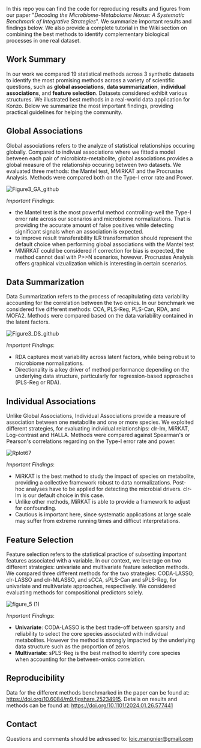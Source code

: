In this repo you can find the code for reproducing results and figures from our paper "*Decoding the Microbiome-Metabolome Nexus: A Systematic Benchmark of Integrative Strategies*". We summarize important results and findings below. We also provide a complete tutorial in the Wiki section on combining the best methods to identify complementary biological processes in one real dataset. 


## Work Summary
In our work we compared 19 statistical methods across 3 synthetic datasets to identify the most promising methods across a variety of scientific questions, such as **global associations**, **data summarization**, **individual associations**, and **feature selection**. Datasets considered exhibit various structures. We illustrated best methods in a real-world data application for Konzo. Below we summarize the most important findings, providing practical guidelines for helping the community.

## Global Associations

Global associations refers to the analyze of statistical relationships occuring globally. Compared to indivual associations where we fitted a model between each pair of microbiota-metabolite, global associations provides a global measure of the relationship occuring between two datasets. We evaluated three methods: the Mantel test, MMiRKAT and the Procrustes Analysis. 
Methods were compared both on the Type-I error rate and Power. 


![Figure3_GA_github](https://github.com/user-attachments/assets/ba97f958-1005-42c0-9ec7-1fbe8692a744)

*Important Findings*:
- the Mantel test is the most powerful method controlling-well the Type-I error rate across our scenarios and microbiome normalizations. That is providing the accurate amount of false positives while detecting significant signals when an association is expected. 
- to improve result transferability ILR transformation should represent the default choice when performing global associations with the Mantel test
- MMiRKAT could be considered if correction for bias is expected, the method cannot deal with P>>N scenarios, however. Procrustes Analysis offers graphical vizualization which is interesting in certain scenarios.

## Data Summarization

Data Summarization refers to the process of recapitulating data variability accounting for the correlation between the two omics. In our benchmark we considered five different methods: CCA, PLS-Reg, PLS-Can, RDA, and MOFA2. Methods were compared based on the data variability contained in the latent factors. 

![Figure3_DS_github](https://github.com/user-attachments/assets/552bf666-d982-43f5-94b7-f31ae2dd7fde)

*Important Findings*:
- RDA captures most variability across latent factors, while being robust to microbiome normalizations.
- Directionality is a key driver of method performance depending on the underlying data structure, particularly for regression-based approaches (PLS-Reg or RDA). 

## Individual Associations

Unlike Global Associations, Individual Associations provide a measure of association between one metabolite and one or more species. We exploited different strategies, for evaluating individual relationships: clr-lm, MiRKAT, Log-contrast and HALLA. Methods were compared against Spearman's or Pearson's correlations regarding on the Type-I error rate and power.

![Rplot67](https://github.com/user-attachments/assets/ef0c8107-bc57-40fe-8b4c-7d4d82b4a5fe)

*Important Findings*:
- MiRKAT is the best method to study the impact of species on metabolite, providing a collective framework robust to data normalizations. Post-hoc analyses have to be applied for detecting the microbial drivers. clr-lm is our default choice in this case.
- Unlike other methods, MiRKAT is able to provide a framework to adjust for confounding.
- Cautious is important here, since systematic applications at large scale may suffer from extreme running times and difficut interpretations.  

## Feature Selection 

Feature selection refers to the statistical practice of subsetting important features associated with a variable. In our context, we leverage on two different strategies: univariate and multivariate feature selection methods. We compared three different methods for the two strategies: CODA-LASSO, clr-LASSO and clr-MLASSO, and sCCA, sPLS-Can and sPLS-Reg, for univariate and multivariate approaches, respectively. We considered evaluating methods for compositional predictors solely.

![figure_5 (1)](https://github.com/user-attachments/assets/f04ab27d-6e91-40da-9517-28f0d9b5c2c8)



*Important Findings*:
- **Univariate**: CODA-LASSO is the best trade-off between sparsity and reliability to select the core species associated with individual metabolites. However the method is strongly impacted by the underlying data structure such as the proportion of zeros.
- **Multivariate**: sPLS-Reg is the best method to identify core species when accounting for the between-omics correlation.



## Reproducibility 
Data for the different methods benchmarked in the paper can be found at: https://doi.org/10.6084/m9.figshare.25234915. 
Details on results and methods can be found at: https://doi.org/10.1101/2024.01.26.577441

## Contact

Questions and comments should be adressed to: loic.mangnier@gmail.com

